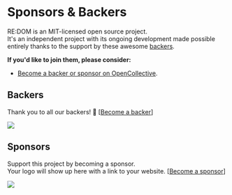 # Sponsors & Backers

RE:DOM is an MIT-licensed open source project.\
It's an independent project with its ongoing development made possible entirely thanks to the support by these awesome [backers](https://github.com/redom/redom/blob/dev/BACKERS.md).

**If you'd like to join them, please consider:**

- [Become a backer or sponsor on OpenCollective](https://opencollective.com/redom).

## Backers

Thank you to all our backers! 🙏 [[Become a backer](https://opencollective.com/redom#backer)]

<a href="https://opencollective.com/redom#backers" target="_blank"><img src="https://opencollective.com/redom/backers.svg?width=890"></a>

## Sponsors

Support this project by becoming a sponsor.\
Your logo will show up here with a link to your website. [[Become a sponsor](https://opencollective.com/redom#sponsor)]

<a href="https://opencollective.com/redom#sponsors" target="_blank"><img src="https://opencollective.com/redom/sponsors.svg?width=890"></a>
